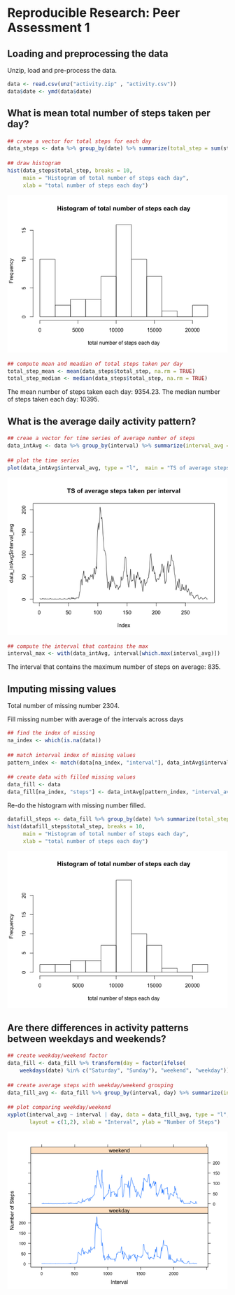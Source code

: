# Reproducible Research: Peer Assessment 1

## Loading and preprocessing the data
Unzip, load and pre-process the data.


```r
data <- read.csv(unz("activity.zip" , "activity.csv"))
data$date <- ymd(data$date)
```

## What is mean total number of steps taken per day?


```r
## creae a vector for total steps for each day
data_steps <- data %>% group_by(date) %>% summarize(total_step = sum(steps, na.rm = TRUE))

## draw histogram
hist(data_steps$total_step, breaks = 10, 
     main = "Histogram of total number of steps each day", 
     xlab = "total number of steps each day")
```

![](PA1_template_files/figure-html/histogram-1.png)<!-- -->

```r
## compute mean and meadian of total steps taken per day
total_step_mean <- mean(data_steps$total_step, na.rm = TRUE)
total_step_median <- median(data_steps$total_step, na.rm = TRUE)
```
The mean number of steps taken each day: 9354.23.
The median number of steps taken each day: 10395.

## What is the average daily activity pattern?

```r
## creae a vector for time series of average number of steps
data_intAvg <- data %>% group_by(interval) %>% summarize(interval_avg = mean(steps, na.rm = TRUE))

## plot the time series
plot(data_intAvg$interval_avg, type = "l",  main = "TS of average steps taken per interval")
```

![](PA1_template_files/figure-html/unnamed-chunk-2-1.png)<!-- -->

```r
## compute the interval that contains the max 
interval_max <- with(data_intAvg, interval[which.max(interval_avg)])
```
The interval that contains the maximum number of steps on average: 835.

## Imputing missing values
Total number of missing number 2304.

Fill missing number with average of the intervals across days


```r
## find the index of missing 
na_index <- which(is.na(data)) 

## match interval index of missing values
pattern_index <- match(data[na_index, "interval"], data_intAvg$interval) 
                                                                    
## create data with filled missing values
data_fill <- data
data_fill[na_index, "steps"] <- data_intAvg[pattern_index, "interval_avg"]
```

Re-do the histogram with missing number filled.

```r
datafill_steps <- data_fill %>% group_by(date) %>% summarize(total_step = sum(steps, na.rm = TRUE))
hist(datafill_steps$total_step, breaks = 10, 
     main = "Histogram of total number of steps each day", 
     xlab = "total number of steps each day")
```

![](PA1_template_files/figure-html/unnamed-chunk-4-1.png)<!-- -->

## Are there differences in activity patterns between weekdays and weekends?

```r
## create weekday/weekend factor
data_fill <- data_fill %>% transform(day = factor(ifelse(
    weekdays(date) %in% c("Saturday", "Sunday"), "weekend", "weekday")))

## create average steps with weekday/weekend grouping
data_fill_avg <- data_fill %>% group_by(interval, day) %>% summarize(interval_avg = mean(steps, na.rm = TRUE))

## plot comparing weekday/weekend
xyplot(interval_avg ~ interval | day, data = data_fill_avg, type = "l", 
       layout = c(1,2), xlab = "Interval", ylab = "Number of Steps")
```

![](PA1_template_files/figure-html/unnamed-chunk-5-1.png)<!-- -->
